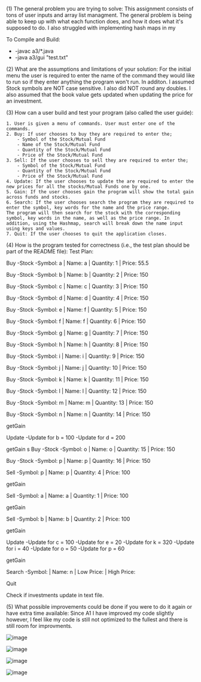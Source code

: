 (1) The general  problem  you  are  trying  to  solve:
This assignment consists of tons of user inputs and array list managment. The general problem is being able to keep up with what each function does, and how it does what it's supposed to do. I also struggled with implementing hash maps in my 

To Compile and Build: 
* -javac a3/*.java
* -java a3/gui "test.txt"

(2) What  are  the  assumptions  and  limitations  of  your solution:
For the initial menu the user is required to enter the name of the command they would like to run so if they enter anything the program won't run. In additon. I assumed Stock symbols are NOT case sensitive. I also did NOT round any doubles. I also assumed that the book value gets updated when updating the price for an investment.

(3) How can a user build and test your program (also called the user guide):

    1. User is given a menu of commands. User must enter one of the commands.
    2. Buy: If user chooses to buy they are required to enter the;
        - Symbol of the Stock/Mutual Fund
        - Name of the Stock/Mutual Fund
        - Quantity of the Stock/Mutual Fund
        - Price of the Stock/Mutual Fund
    3. Sell: If the user chooses to sell they are required to enter the;
        - Symbol of the Stock/Mutual Fund
        - Quantity of the Stock/Mutual Fund
        - Price of the Stock/Mutual Fund
    4. Update: If the user chooses to update the are required to enter the new prices for all the stocks/Mutual Funds one by one.
    5. Gain: If the user chooses gain the program will show the total gain across funds and stocks.
    6. Search: If the user chooses search the program they are required to enter the symbol, key words for the name and the price range.
    The program will then search for the stock with the corresponding symbol, key words in the name, as well as the price range. In addition, using the Hashmap, search will break down the name input using keys and values.
    7. Quit: If the user chooses to quit the application closes.

(4) How is the program tested for correctness (i.e., the test plan should be part of the README file):
Test Plan: 

Buy
-Stock
-Symbol: a | Name: a | Quantity: 1 | Price: 55.5

Buy
-Stock
-Symbol: b | Name: b | Quantity: 2 | Price: 150

Buy
-Stock
-Symbol: c | Name: c | Quantity: 3 | Price: 150

Buy
-Stock
-Symbol: d | Name: d | Quantity: 4 | Price: 150

Buy
-Stock
-Symbol: e | Name: f | Quantity: 5 | Price: 150

Buy
-Stock
-Symbol: f | Name: f | Quantity: 6 | Price: 150

Buy
-Stock
-Symbol: g | Name: g | Quantity: 7 | Price: 150

Buy
-Stock
-Symbol: h | Name: h | Quantity: 8 | Price: 150

Buy
-Stock
-Symbol: i | Name: i | Quantity: 9 | Price: 150

Buy
-Stock
-Symbol: j | Name: j | Quantity: 10 | Price: 150

Buy
-Stock
-Symbol: k | Name: k | Quantity: 11 | Price: 150

Buy
-Stock
-Symbol: l | Name: l | Quantity: 12 | Price: 150

Buy
-Stock
-Symbol: m | Name: m | Quantity: 13 | Price: 150

Buy
-Stock
-Symbol: n | Name: n | Quantity: 14 | Price: 150

getGain

Update
-Update for b = 100
-Update for d = 200

getGain
s
Buy
-Stock
-Symbol: o | Name: o | Quantity: 15 | Price: 150

Buy
-Stock
-Symbol: p | Name: p | Quantity: 16 | Price: 150

Sell
-Symbol: p | Name: p | Quantity: 4 | Price: 100

getGain

Sell
-Symbol: a | Name: a | Quantity: 1 | Price: 100

getGain

Sell
-Symbol: b | Name: b | Quantity: 2 | Price: 100

getGain

Update
-Update for c = 100
-Update for e = 20
-Update for k = 320
-Update for i = 40
-Update for o = 50
-Update for p = 60

getGain

Search
-Symbol:  | Name: n | Low Price: | High Price: 

Quit

Check if investments update in text file.

(5) What  possible  improvements  could  be  done  if  you  were  to  do  it  again  or  have  extra  time available:
Since A1 I have improved my code slightly however, I feel like my code is still not optimized to the fullest and there is still room for improvments.

![image](https://user-images.githubusercontent.com/55255451/148811843-54a88bef-85c7-4702-92e1-ad7176d38243.png)

![image](https://user-images.githubusercontent.com/55255451/148811864-b3e8fd5c-6f96-4469-bd37-6686190bcd42.png)

![image](https://user-images.githubusercontent.com/55255451/148811885-38f49035-e547-4ab7-bbfd-a08d215c42a6.png)

![image](https://user-images.githubusercontent.com/55255451/148811934-f8e273fc-22ed-471b-a63c-62cb029be329.png)
